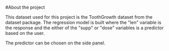 #About the project

This dataset used for this project is the ToothGrowth dataset from the dataset package.
The regression model is built where the "len" variable is the response and the either of the
"supp" or "dose" variables is a predictor based on the user.

The predictor can be chosen on the side panel.